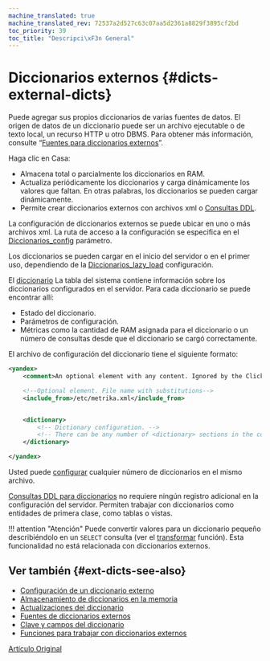 ```yaml
---
machine_translated: true
machine_translated_rev: 72537a2d527c63c07aa5d2361a8829f3895cf2bd
toc_priority: 39
toc_title: "Descripci\xF3n General"
---
```


# Diccionarios externos {#dicts-external-dicts}

Puede agregar sus propios diccionarios de varias fuentes de datos. El origen de datos de un diccionario puede ser un archivo ejecutable o de texto local, un recurso HTTP u otro DBMS. Para obtener más información, consulte “[Fuentes para diccionarios externos](external-dicts-dict-sources.md)”.

Haga clic en Casa:

-   Almacena total o parcialmente los diccionarios en RAM.
-   Actualiza periódicamente los diccionarios y carga dinámicamente los valores que faltan. En otras palabras, los diccionarios se pueden cargar dinámicamente.
-   Permite crear diccionarios externos con archivos xml o [Consultas DDL](../../statements/create.md#create-dictionary-query).

La configuración de diccionarios externos se puede ubicar en uno o más archivos xml. La ruta de acceso a la configuración se especifica en el [Diccionarios\_config](../../../operations/server-configuration-parameters/settings.md#server_configuration_parameters-dictionaries_config) parámetro.

Los diccionarios se pueden cargar en el inicio del servidor o en el primer uso, dependiendo de la [Diccionarios\_lazy\_load](../../../operations/server-configuration-parameters/settings.md#server_configuration_parameters-dictionaries_lazy_load) configuración.

El [diccionario](../../../operations/system-tables.md#system_tables-dictionaries) La tabla del sistema contiene información sobre los diccionarios configurados en el servidor. Para cada diccionario se puede encontrar allí:

-   Estado del diccionario.
-   Parámetros de configuración.
-   Métricas como la cantidad de RAM asignada para el diccionario o un número de consultas desde que el diccionario se cargó correctamente.

El archivo de configuración del diccionario tiene el siguiente formato:

``` xml
<yandex>
    <comment>An optional element with any content. Ignored by the ClickHouse server.</comment>

    <!--Optional element. File name with substitutions-->
    <include_from>/etc/metrika.xml</include_from>


    <dictionary>
        <!-- Dictionary configuration. -->
        <!-- There can be any number of <dictionary> sections in the configuration file. -->
    </dictionary>

</yandex>
```

Usted puede [configurar](external-dicts-dict.md) cualquier número de diccionarios en el mismo archivo.

[Consultas DDL para diccionarios](../../statements/create.md#create-dictionary-query) no requiere ningún registro adicional en la configuración del servidor. Permiten trabajar con diccionarios como entidades de primera clase, como tablas o vistas.

!!! attention "Atención"
    Puede convertir valores para un diccionario pequeño describiéndolo en un `SELECT` consulta (ver el [transformar](../../../sql-reference/functions/other-functions.md) función). Esta funcionalidad no está relacionada con diccionarios externos.

## Ver también {#ext-dicts-see-also}

-   [Configuración de un diccionario externo](external-dicts-dict.md)
-   [Almacenamiento de diccionarios en la memoria](external-dicts-dict-layout.md)
-   [Actualizaciones del diccionario](external-dicts-dict-lifetime.md)
-   [Fuentes de diccionarios externos](external-dicts-dict-sources.md)
-   [Clave y campos del diccionario](external-dicts-dict-structure.md)
-   [Funciones para trabajar con diccionarios externos](../../../sql-reference/functions/ext-dict-functions.md)

[Artículo Original](https://clickhouse.tech/docs/en/query_language/dicts/external_dicts/) <!--hide-->
